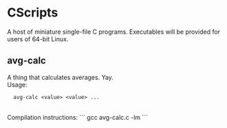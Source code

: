 # CScripts #

A host of miniature single-file C programs. Executables will be provided for users of 64-bit Linux.

## avg-calc ##
A thing that calculates averages. Yay.
<br>
Usage:
```
  avg-calc <value> <value> ...
```
<br>
Compilation instructions:
```
  gcc avg-calc.c -lm
```
